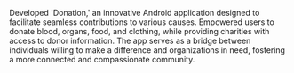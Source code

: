 Developed 'Donation,' an innovative Android application designed to facilitate seamless contributions to various causes. Empowered users to donate blood, organs, food, and clothing, while providing charities with access to donor information. The app serves as a bridge between individuals willing to make a difference and organizations in need, fostering a more connected and compassionate community.
